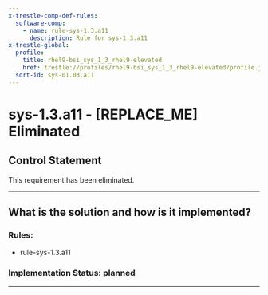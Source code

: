 ```yaml
---
x-trestle-comp-def-rules:
  software-comp:
    - name: rule-sys-1.3.a11
      description: Rule for sys-1.3.a11
x-trestle-global:
  profile:
    title: rhel9-bsi_sys_1_3_rhel9-elevated
    href: trestle://profiles/rhel9-bsi_sys_1_3_rhel9-elevated/profile.json
  sort-id: sys-01.03.a11
---
```


# sys-1.3.a11 - \[REPLACE_ME\] Eliminated

## Control Statement

This requirement has been eliminated.

______________________________________________________________________

## What is the solution and how is it implemented?

<!-- For implementation status enter one of: implemented, partial, planned, alternative, not-applicable -->

<!-- Note that the list of rules under ### Rules: is read-only and changes will not be captured after assembly to JSON -->

<!-- Add control implementation description here for control: sys-1.3.a11 -->

### Rules:

  - rule-sys-1.3.a11

### Implementation Status: planned

______________________________________________________________________
